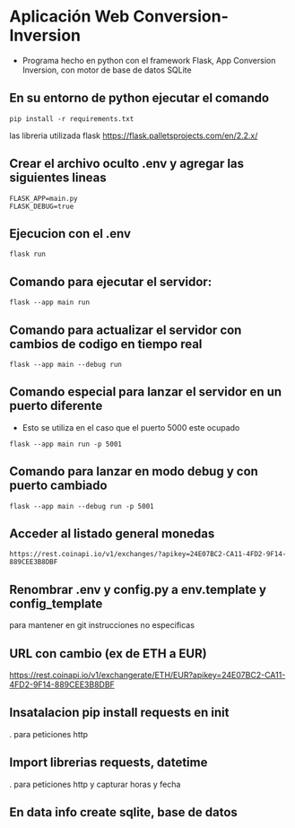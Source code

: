 # Aplicación Web Conversion-Inversion

- Programa hecho en python con el framework Flask, App Conversion Inversion, con motor de base de datos SQLite

## En su entorno de python ejecutar el comando

```
pip install -r requirements.txt
```
las libreria utilizada flask https://flask.palletsprojects.com/en/2.2.x/


## Crear el archivo oculto .env y agregar las siguientes lineas
```
FLASK_APP=main.py
FLASK_DEBUG=true
```

## Ejecucion con el .env
```
flask run
```
## Comando para ejecutar el servidor:
```
flask --app main run
```

## Comando para actualizar el servidor con cambios de codigo en tiempo real

```
flask --app main --debug run
```

## Comando especial para lanzar el servidor en un puerto diferente
- Esto se utiliza en el caso que el puerto 5000 este ocupado

```
flask --app main run -p 5001
```

## Comando para lanzar en modo debug y con puerto cambiado
```
flask --app main --debug run -p 5001
```
## Acceder al listado general monedas
```
https://rest.coinapi.io/v1/exchanges/?apikey=24E07BC2-CA11-4FD2-9F14-889CEE3B8DBF
```
## Renombrar .env y config.py a env.template y config_template

para mantener en git instrucciones no especificas

## URL con cambio (ex de ETH a EUR)

https://rest.coinapi.io/v1/exchangerate/ETH/EUR?apikey=24E07BC2-CA11-4FD2-9F14-889CEE3B8DBF

## Insatalacion pip install requests en init

. para peticiones http

## Import librerias requests, datetime

. para peticiones http y capturar horas y fecha

## En data info create sqlite, base de datos
```